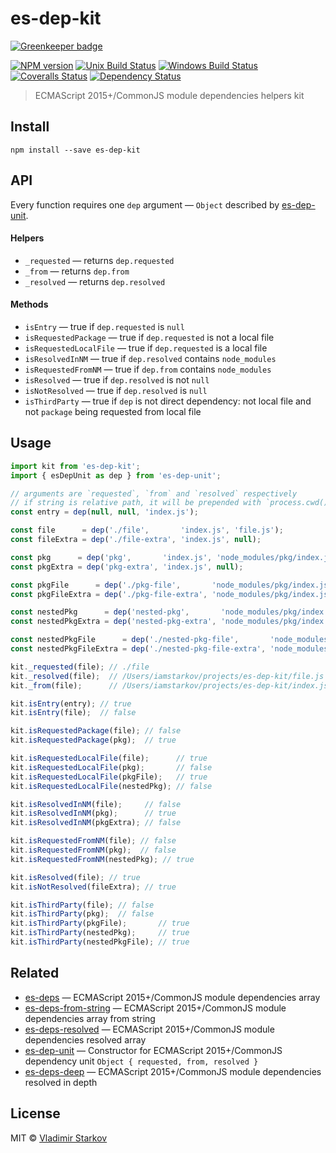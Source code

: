 # es-dep-kit

[![Greenkeeper badge](https://badges.greenkeeper.io/iamstarkov/es-dep-kit.svg)](https://greenkeeper.io/)

[![NPM version][npm-image]][npm-url]
[![Unix Build Status][travis-image]][travis-url]
[![Windows Build Status][appveyor-image]][appveyor-url]
[![Coveralls Status][coveralls-image]][coveralls-url]
[![Dependency Status][depstat-image]][depstat-url]

> ECMAScript 2015+/CommonJS module dependencies helpers kit

## Install

    npm install --save es-dep-kit

## API

Every function requires one `dep` argument — `Object` described by [es-dep-unit][es-dep-unit].

#### Helpers

* `_requested` — returns `dep.requested`
* `_from` — returns `dep.from`
* `_resolved` — returns `dep.resolved`

#### Methods

* `isEntry` — true if `dep.requested` is `null`
* `isRequestedPackage` — true if `dep.requested` is not a local file
* `isRequestedLocalFile` — true if `dep.requested` is a local file
* `isResolvedInNM` — true if `dep.resolved` contains `node_modules`
* `isRequestedFromNM` — true if `dep.from` contains `node_modules`
* `isResolved` — true if `dep.resolved` is not `null`
* `isNotResolved` — true if `dep.resolved` is `null`
* `isThirdParty` — true if `dep` is not direct dependency: not local file and not `package` being requested from local file

## Usage

```js
import kit from 'es-dep-kit';
import { esDepUnit as dep } from 'es-dep-unit';

// arguments are `requested`, `from` and `resolved` respectively
// if string is relative path, it will be prepended with `process.cwd()`
const entry = dep(null, null, 'index.js');

const file      = dep('./file',       'index.js', 'file.js');
const fileExtra = dep('./file-extra', 'index.js', null);

const pkg      = dep('pkg',       'index.js', 'node_modules/pkg/index.js');
const pkgExtra = dep('pkg-extra', 'index.js', null);

const pkgFile      = dep('./pkg-file',       'node_modules/pkg/index.js', 'node_modules/pkg/file.js'); // eslint-disable-line
const pkgFileExtra = dep('./pkg-file-extra', 'node_modules/pkg/index.js', null);

const nestedPkg      = dep('nested-pkg',       'node_modules/pkg/index.js', 'node_modules/pkg/node_modules/nested-pkg/index.js'); // eslint-disable-line
const nestedPkgExtra = dep('nested-pkg-extra', 'node_modules/pkg/index.js', null);

const nestedPkgFile      = dep('./nested-pkg-file',       'node_modules/pkg/node_modules/nested-pkg/index.js', 'node_modules/pkg/node_modules/nested-pkg/file.js'); // eslint-disable-line
const nestedPkgFileExtra = dep('./nested-pkg-file-extra', 'node_modules/pkg/node_modules/nested-pkg/index.js', null); // eslint-disable-line

kit._requested(file); // ./file
kit._resolved(file);  // /Users/iamstarkov/projects/es-dep-kit/file.js
kit._from(file);      // /Users/iamstarkov/projects/es-dep-kit/index.js

kit.isEntry(entry); // true
kit.isEntry(file);  // false

kit.isRequestedPackage(file); // false
kit.isRequestedPackage(pkg);  // true

kit.isRequestedLocalFile(file);      // true
kit.isRequestedLocalFile(pkg);       // false
kit.isRequestedLocalFile(pkgFile);   // true
kit.isRequestedLocalFile(nestedPkg); // false

kit.isResolvedInNM(file);     // false
kit.isResolvedInNM(pkg);      // true
kit.isResolvedInNM(pkgExtra); // false

kit.isRequestedFromNM(file); // false
kit.isRequestedFromNM(pkg);  // false
kit.isRequestedFromNM(nestedPkg); // true

kit.isResolved(file); // true
kit.isNotResolved(fileExtra); // true

kit.isThirdParty(file); // false
kit.isThirdParty(pkg);  // false
kit.isThirdParty(pkgFile);       // true
kit.isThirdParty(nestedPkg);     // true
kit.isThirdParty(nestedPkgFile); // true
```

## Related

* [es-deps][es-deps] — ECMAScript 2015+/CommonJS module dependencies array
* [es-deps-from-string][es-deps-from-string] — ECMAScript 2015+/CommonJS module dependencies array from string
* [es-deps-resolved][es-deps-resolved] — ECMAScript 2015+/CommonJS module dependencies resolved array
* [es-dep-unit][es-dep-unit] — Constructor for ECMAScript 2015+/CommonJS dependency unit `Object { requested, from, resolved }`
* [es-deps-deep][es-deps-deep] — ECMAScript 2015+/CommonJS module dependencies resolved in depth

[es-deps]: https://github.com/iamstarkov/es-deps
[es-deps-from-string]: https://github.com/iamstarkov/es-deps-from-string
[es-deps-resolved]: https://github.com/iamstarkov/es-deps-resolved
[es-dep-unit]: https://github.com/iamstarkov/es-dep-unit
[es-deps-deep]: https://github.com/iamstarkov/es-deps-deep

## License

MIT © [Vladimir Starkov](https://iamstarkov.com)

[npm-url]: https://npmjs.org/package/es-dep-kit
[npm-image]: https://img.shields.io/npm/v/es-dep-kit.svg?style=flat-square

[travis-url]: https://travis-ci.org/iamstarkov/es-dep-kit
[travis-image]: https://img.shields.io/travis/iamstarkov/es-dep-kit.svg?style=flat-square&label=unix

[appveyor-url]: https://ci.appveyor.com/project/iamstarkov/es-dep-kit
[appveyor-image]: https://img.shields.io/appveyor/ci/iamstarkov/es-dep-kit.svg?style=flat-square&label=windows

[coveralls-url]: https://coveralls.io/r/iamstarkov/es-dep-kit
[coveralls-image]: https://img.shields.io/coveralls/iamstarkov/es-dep-kit.svg?style=flat-square

[depstat-url]: https://david-dm.org/iamstarkov/es-dep-kit
[depstat-image]: https://david-dm.org/iamstarkov/es-dep-kit.svg?style=flat-square
